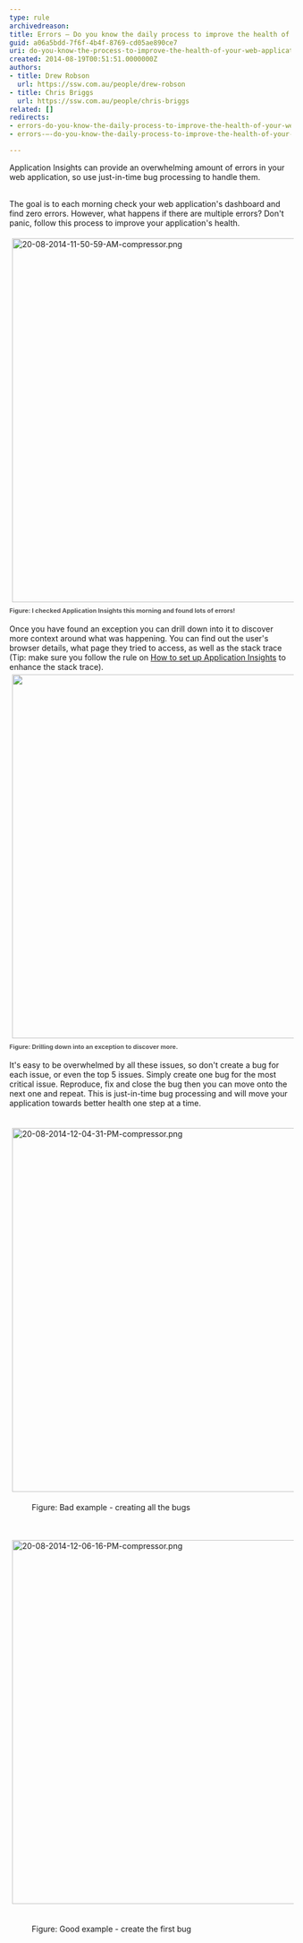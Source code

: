 ```yaml
---
type: rule
archivedreason: 
title: Errors – Do you know the daily process to improve the health of your web application?
guid: a06a5bdd-7f6f-4b4f-8769-cd05ae890ce7
uri: do-you-know-the-process-to-improve-the-health-of-your-web-application
created: 2014-08-19T00:51:51.0000000Z
authors:
- title: Drew Robson
  url: https://ssw.com.au/people/drew-robson
- title: Chris Briggs
  url: https://ssw.com.au/people/chris-briggs
related: []
redirects:
- errors-do-you-know-the-daily-process-to-improve-the-health-of-your-web-application
- errors-–-do-you-know-the-daily-process-to-improve-the-health-of-your-web-application

---
```



​​​​​Application Insights can provide an overwhelming amount of errors in your web application, so use just-in-time bug processing to handle them.
<br><excerpt class='endintro'></excerpt><br>
<p>​The goal is to each morning check your web application's dashboard and find zero errors. However, what happens if there are multiple errors? Don't panic, follow this process to improve your application's health.</p><p><img src="/PublishingImages/App-Insights-Failures.png" alt="20-08-2014-11-50-59-AM-compressor.png" style="margin&#58;5px;width&#58;650px;" /><br><span style="color&#58;#555555;font-size&#58;11px;font-weight&#58;bold;line-height&#58;20px;">Figure&#58; I checked Application&#160;</span><span style="color&#58;#555555;font-size&#58;11px;font-weight&#58;bold;line-height&#58;20px;">Insights this morning and found lots of errors! </span></p><p>Once you have found an exception you can drill down into it to discover more context around what was happening. You can find out the user's browser details, what page they tried to access, as well as the stack trace (Tip&#58; make sure you follow the rule on&#160;<a href="/_layouts/15/FIXUPREDIRECT.ASPX?WebId=3dfc0e07-e23a-4cbb-aac2-e778b71166a2&amp;TermSetId=07da3ddf-0924-4cd2-a6d4-a4809ae20160&amp;TermId=68f64a3a-78ec-49f6-87ed-7ee92af1c809">How to set up Application Insights</a>&#160;to enhance the stack trace).&#160;<br><img src="/PublishingImages/App-Insights-Failures-drilldown.png" alt="" style="margin&#58;5px;width&#58;650px;" /><br><span style="color&#58;#555555;font-size&#58;11px;font-weight&#58;bold;line-height&#58;20px;">Figure&#58; Drilling down into an exception to discover more.</span></p><p>It's easy to be overwhelmed by all these issues, so don't create a bug for each issue, or even the top 5 issues. Simply create one bug for the most critical issue. Reproduce, fix and close&#160;the bug&#160;then you can move onto the next one and repeat. This is just-in-time bug processing and will move your application towards better health one step at a time.</p><p>&#160;<img src="/PublishingImages/20-08-2014-12-04-31-PM-compressor.png" alt="20-08-2014-12-04-31-PM-compressor.png" style="margin&#58;5px;width&#58;650px;" /></p><dd class="ssw15-rteElement-FigureBad">Figure&#58; Bad example - creating all the bugs</dd><p><br></p><p><img src="/PublishingImages/20-08-2014-12-06-16-PM-compressor.png" alt="20-08-2014-12-06-16-PM-compressor.png" style="margin&#58;5px;width&#58;650px;" />&#160;</p><dd class="ssw15-rteElement-FigureGood">Figure&#58; Good example - create the first bug</dd><p><br></p>


